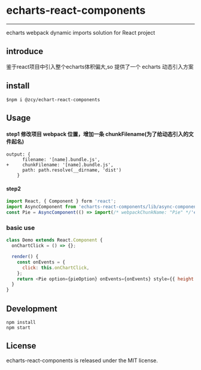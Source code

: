 # echarts-react-components

---
echarts webpack dynamic imports solution for React project 
## introduce
鉴于react项目中引入整个echarts体积偏大,so 提供了一个 echarts 动态引入方案

## install

```
$npm i @zcy/echart-react-components
```

## Usage

#### step1 修改项目 webpack 位置，增加一条 chunkFilename(为了给动态引入的文件起名)

```
output: {
      filename: '[name].bundle.js',
+     chunkFilename: '[name].bundle.js',
      path: path.resolve(__dirname, 'dist')
    }
```

#### step2

```js
import React, { Component } form 'react';
import AsyncComponent from 'echarts-react-components/lib/async-component';
const Pie = AsyncComponent(() => import(/* webpackChunkName: "Pie" */'echarts-react-components/lib/pie'));

```

### basic use

```js
class Demo extends React.Component {
  onChartClick = () => {};

  render() {
    const onEvents = {
      click: this.onChartClick,
    };
    return <Pie option={pieOption} onEvents={onEvents} style={{ height: 300, width: 500 }} />;
  }
}
```

## Development

```
npm install
npm start
```

## License

echarts-react-components is released under the MIT license.
